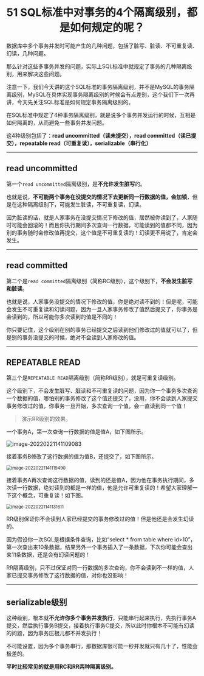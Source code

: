 <h1 align="center">51 SQL标准中对事务的4个隔离级别，都是如何规定的呢？</h1>



数据库中多个事务并发时可能产生的几种问题，包括了脏写、脏读、不可重复读、幻读，几种问题。

那么针对这些多事务并发的问题，实际上SQL标准中就规定了事务的几种隔离级别，用来解决这些问题。

注意一下，我们今天讲的这个SQL标准的事务隔离级别，并不是MySQL的事务隔离级别，MySQL在具体实现事务隔离级别的时候会有点差别，这个我们下一次再讲，今天先关注SQL标准是如何规定事务隔离级别的。

在SQL标准中规定了4种事务隔离级别，就是说多个事务并发运行的时候，互相是如何隔离的，从而避免一些事务并发问题。

这4种级别包括了：**read uncommitted（读未提交），read committed（读已提交），repeatable read（可重复读），serializable（串行化）**

---

## read uncommitted

第一个`read uncommitted`隔离级别，是**不允许发生脏写**的。

也就是说，**不可能两个事务在没提交的情况下去更新同一行数据的值，会加锁**，但是在这种隔离级别下，可能发生脏读，不可重复读，幻读。

因为脏读的话，就是人家事务在没提交情况下修改的值，居然被你读到了，人家随时可能会回滚的！而且你执行期间多次查询一行数据，可能读到的值都不同，因为别的事务随时会修改值再提交，这个值是不可重复读的！幻读更不用说了，肯定会发生。

---

## read committed

第二个是`read committed`隔离级别（简称RC级别），这个级别下，**不会发生脏写和脏读**。

也就是说，人家事务没提交的情况下修改的值，你是绝对读不到的！但是呢，可能会发生不可重复读和幻读问题，因为一旦人家事务修改了值然后提交了，你事务是会读到的，所以可能你多次读到的值是不同的！

你只要记住，这个级别在别的事务已经提交之后读到他们修改过的值就可以了，但是别的事务没提交的时候，绝对不会读到人家修改的值。

---

## REPEATABLE READ

第三个是`REPEATABLE READ`隔离级别（简称RR级别），就是可重复读级别。

这个级别下，不会发生脏写、脏读和不可重复读的问题，因为你一个事务多次查询一个数据的值，哪怕别的事务修改了这个值还提交了，没用，你不会读到人家提交事务修改过的值，你事务一旦开始，多次查询一个值，会一直读到同一个值！

>  演示RR级别的效果。

一个事务A，第一次查询一行数据的值是值A，如下图所示。

![image-20220221141109083](https://studyimages.oss-cn-beijing.aliyuncs.com/img/mysql/34-63/202210201139034.png)

接着事务B修改了这行数据的值为值B，还提交了，如下图所示。

<img src="https://studyimages.oss-cn-beijing.aliyuncs.com/img/mysql/34-63/202210201139035.png" alt="image-20220221141119490" style="zoom:80%;" />

接着事务A再次查询这行数据的值，读到的还是值A，因为他在事务执行期间，多次读一行数据，绝对读到的都是一样的值，他是允许可重复读的！希望大家理解一下这个概念，可重复读！如下图。

<img src="https://studyimages.oss-cn-beijing.aliyuncs.com/img/mysql/34-63/202210201139036.png" alt="image-20220221141131611" style="zoom:80%;" />

RR级别保证你不会读到人家已经提交的事务修改过的值！但是他还是会发生幻读的。

因为假设你一次SQL是根据条件查询，比如“select * from table where id>10”，第一次查出来10条数据，结果另外一个事务插入了一条数据，下次你可能会查出来11条数据，还是会有幻读问题的！

RR隔离级别，只不过保证对同一行数据的多次查询，你不会读到不一样的值，人家已提交事务修改了这行数据的值，对你也没影响！

---

## serializable级别

这种级别，根本就**不允许你多个事务并发执行**，只能串行起来执行，先执行事务A提交，然后执行事务B提交，接着执行事务C提交，所以此时你根本不可能有幻读的问题，因为事务压根儿都不并发执行！

不可能设置，因为多个事务串行，那数据库很可能一秒并发就只有几十了，性能会极差的。

**平时比较常见的就是用RC和RR两种隔离级别。**

